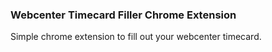 ### Webcenter Timecard Filler Chrome Extension

Simple chrome extension to fill out your webcenter timecard.
